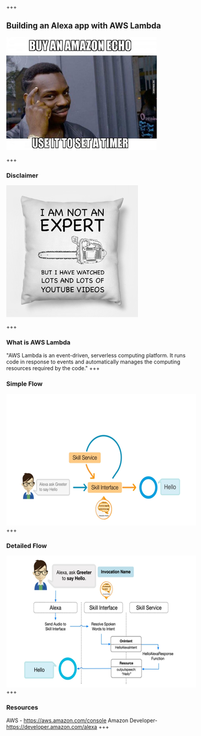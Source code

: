 +++
## Building an Alexa app with AWS Lambda
<img src="./assets/alexaHomePage.jpg" width="400" height="300"/>

+++

### Disclaimer
<img src="./assets/notAnExpert.jpg" width="350" height="350"/>

+++

### What is AWS Lambda
"AWS Lambda is an event-driven, serverless computing platform. It runs code in response to events and automatically manages the computing resources required by the code."
+++

### Simple Flow
<img src="./assets/simpleFlow.jpg" width="650" height="350">
+++

### Detailed Flow
<img src="./assets/detailedFlow.jpg" width="650" height="350">
+++

### Resources
AWS - https://aws.amazon.com/console
Amazon Developer- https://developer.amazon.com/alexa
+++